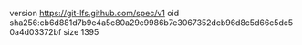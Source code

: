 version https://git-lfs.github.com/spec/v1
oid sha256:cb6d881d7b9e4a5c80a29c9986b7e3067352dcb96d8c5d66c5dc50a4d03372bf
size 1395
